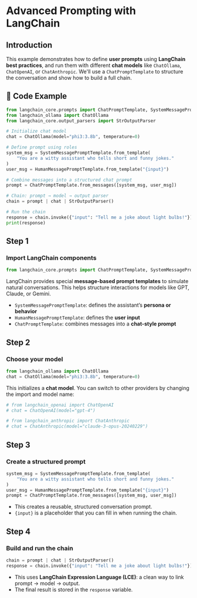 
# Advanced Prompting with LangChain

## Introduction
This example demonstrates how to define **user prompts** using **LangChain best practices**, and run them with different **chat models** like `ChatOllama`, `ChatOpenAI`, or `ChatAnthropic`. We'll use a `ChatPromptTemplate` to structure the conversation and show how to build a full chain.

## 🔧 Code Example
```python
from langchain_core.prompts import ChatPromptTemplate, SystemMessagePromptTemplate, HumanMessagePromptTemplate
from langchain_ollama import ChatOllama
from langchain_core.output_parsers import StrOutputParser

# Initialize chat model
chat = ChatOllama(model="phi3:3.8b", temperature=0)

# Define prompt using roles
system_msg = SystemMessagePromptTemplate.from_template(
    "You are a witty assistant who tells short and funny jokes."
)
user_msg = HumanMessagePromptTemplate.from_template("{input}")

# Combine messages into a structured chat prompt
prompt = ChatPromptTemplate.from_messages([system_msg, user_msg])

# Chain: prompt → model → output parser
chain = prompt | chat | StrOutputParser()

# Run the chain
response = chain.invoke({"input": "Tell me a joke about light bulbs!"})
print(response)
```

## Step 1
### Import LangChain components
```python
from langchain_core.prompts import ChatPromptTemplate, SystemMessagePromptTemplate, HumanMessagePromptTemplate
```

LangChain provides special **message-based prompt templates** to simulate natural conversations. This helps structure interactions for models like GPT, Claude, or Gemini.

- `SystemMessagePromptTemplate`: defines the assistant’s **persona or behavior**
- `HumanMessagePromptTemplate`: defines the **user input**
- `ChatPromptTemplate`: combines messages into a **chat-style prompt**

## Step 2
### Choose your model
```python
from langchain_ollama import ChatOllama
chat = ChatOllama(model="phi3:3.8b", temperature=0)
```

This initializes a **chat model**. You can switch to other providers by changing the import and model name:

```python
# from langchain_openai import ChatOpenAI
# chat = ChatOpenAI(model="gpt-4")

# from langchain_anthropic import ChatAnthropic
# chat = ChatAnthropic(model="claude-3-opus-20240229")
```

## Step 3
### Create a structured prompt
```python
system_msg = SystemMessagePromptTemplate.from_template(
    "You are a witty assistant who tells short and funny jokes."
)
user_msg = HumanMessagePromptTemplate.from_template("{input}")
prompt = ChatPromptTemplate.from_messages([system_msg, user_msg])
```

- This creates a reusable, structured conversation prompt.
- `{input}` is a placeholder that you can fill in when running the chain.


## Step 4
### Build and run the chain
```python
chain = prompt | chat | StrOutputParser()
response = chain.invoke({"input": "Tell me a joke about light bulbs!"})
```

- This uses **LangChain Expression Language (LCE)**: a clean way to link prompt → model → output.
- The final result is stored in the `response` variable.



